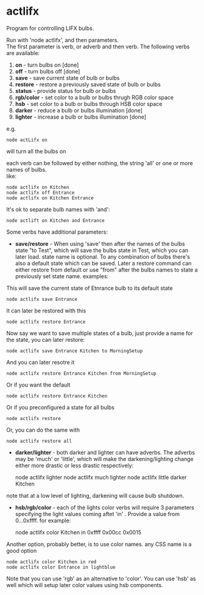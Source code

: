 actlifx
=======

Program for controlling LIFX bulbs.

Run with 'node actlifx', and then parameters.    
The first parameter is verb, or  adverb and then verb. The following verbs are available:

1. **on** - turn bulbs on [done]
2. **off** - turn bulbs off [done]
3. **save** - save current state of bulb or bulbs
4. **restore** - restore a previously saved state of bulb or bulbs
5. **status** - provide status for bulb or bulbs
6. **rgb/color** - set color to a bulb or bulbs thrugh RGB color space
7. **hsb** - set color to a bulb or bulbs through HSB color space
8. **darker** - reduce a bulb or bulbs illumination [done]
9. **lighter** - increase a bulb or bulbs illumination [done]

e.g.

    node actLifx on

will turn all the bulbs on

each verb can be followed by either nothing, the string 'all' or one or more names of bulbs.     
like:

    node actlifx on Kitchen
    node actlifx off Entrance
    node actlifx on Kitchen Entrance

It's ok to separate bulb names with 'and':

    node actlift on Kitchen and Entrance

Some verbs have additional parameters:

- **save/restore** - When using 'save' then after the names of the bulbs state "to Test", which will save the bulbs state in Test, which you can later load. state name is optional. To any combination of bulbs there's also a default state which can be saved. Later a restore command can either restore from default or use "from" after the bulbs names to state a previously set state name. examples:

This will save the current state of Etnrance bulb to its default state

    node actlifx save Entrance

It can later be restored with this

    node actlifx restore Entrance

Now say we want to save multiple states of a bulb, just provide a name for the state, you can later restore:

    node actlifx save Entrance Kitchen to MorningSetup

And you can later resotre it 

    node actlifx restore Entrance Kitchen from MorningSetup

Or if you want the default

    node actlifx restore Entrance Kitchen

Or if you preconfigured a state for all bulbs

    node actlifx restore

Or, you can do the same with

    node actlifx restore all

- **darker/lighter** - both darker and lighter can have adverbs. The adverbs may be 'much' or 'little', which will make the darkening/lighting change either more drastic or less drastic respectively:

    node actlifx lighter
    node actlifx much lighter
    node actlifx little darker Kitchen

note that at a low level of lighting, darkening will cause bulb shutdown.

- **hsb/rgb/color** - each of the lights color verbs will require 3 parameters specifying the light values coming aftet 'in' . Provide a value from 0...0xffff.
for example:

    node actlifx color Kitchen in 0xffff 0x00cc 0x0015

Another option, probably better, is to use color names. any CSS name is a good option

    node actlifx color Kitchen in red
    node actlifx color Entrance in lightblue

Note that you can use 'rgb' as an alternative to 'color'. You can use 'hsb' as well which will setup later color values using hsb components.
